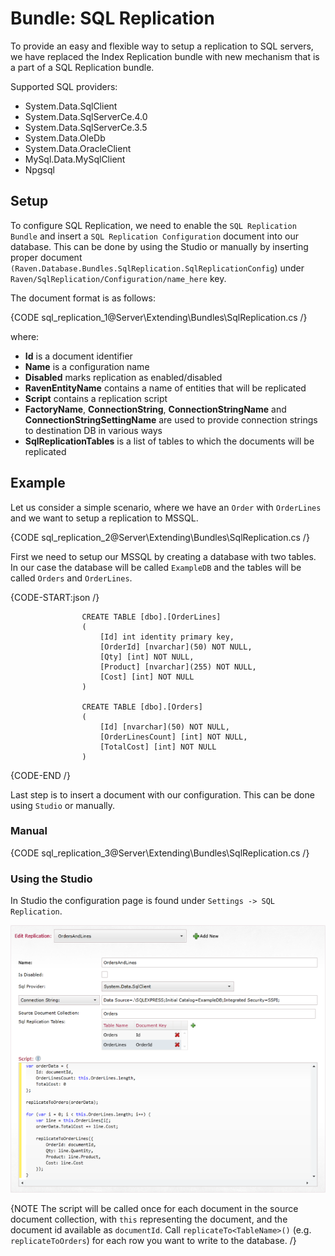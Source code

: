# Bundle: SQL Replication

To provide an easy and flexible way to setup a replication to SQL servers, we have replaced the Index Replication bundle with new mechanism that is a part of a SQL Replication bundle.   

Supported SQL providers:   
* System.Data.SqlClient   
* System.Data.SqlServerCe.4.0   
* System.Data.SqlServerCe.3.5   
* System.Data.OleDb   
* System.Data.OracleClient   
* MySql.Data.MySqlClient   
* Npgsql   

## Setup

To configure SQL Replication, we need to enable the `SQL Replication Bundle` and insert a `SQL Replication Configuration` document into our database. This can be done by using the Studio or manually by inserting proper document `(Raven.Database.Bundles.SqlReplication.SqlReplicationConfig`) under `Raven/SqlReplication/Configuration/name_here` key.

The document format is as follows:   

{CODE sql_replication_1@Server\Extending\Bundles\SqlReplication.cs /}

where:   
* **Id** is a document identifier   
* **Name** is a configuration name   
* **Disabled** marks replication as enabled/disabled   
* **RavenEntityName** contains a name of entities that will be replicated   
* **Script** contains a replication script   
* **FactoryName**, **ConnectionString**, **ConnectionStringName** and **ConnectionStringSettingName** are used to provide connection strings to destination DB in various ways   
* **SqlReplicationTables** is a list of tables to which the documents will be replicated   

## Example

Let us consider a simple scenario, where we have an `Order` with `OrderLines` and we want to setup a replication to MSSQL.

{CODE sql_replication_2@Server\Extending\Bundles\SqlReplication.cs /}

First we need to setup our MSSQL by creating a database with two tables. In our case the database will be called `ExampleDB` and the tables will be called `Orders` and `OrderLines`.      

{CODE-START:json /}
    
					CREATE TABLE [dbo].[OrderLines]
					(
						[Id] int identity primary key,
						[OrderId] [nvarchar](50) NOT NULL,
						[Qty] [int] NOT NULL,
						[Product] [nvarchar](255) NOT NULL,
						[Cost] [int] NOT NULL
					)

					CREATE TABLE [dbo].[Orders]
					(
						[Id] [nvarchar](50) NOT NULL,
						[OrderLinesCount] [int] NOT NULL,
						[TotalCost] [int] NOT NULL
					)
{CODE-END /}

Last step is to insert a document with our configuration. This can be done using `Studio` or manually.

### Manual

{CODE sql_replication_3@Server\Extending\Bundles\SqlReplication.cs /}

### Using the Studio

In Studio the configuration page is found under `Settings -> SQL Replication`.

![Figure 1: SQL Replication in the Studio](images/sql_replication_studio.png)

{NOTE The script will be called once for each document in the source document collection, with `this` representing the document, and the document id available as `documentId`. Call `replicateTo<TableName>()` (e.g. `replicateToOrders`) for each row you want to write to the database.  /}